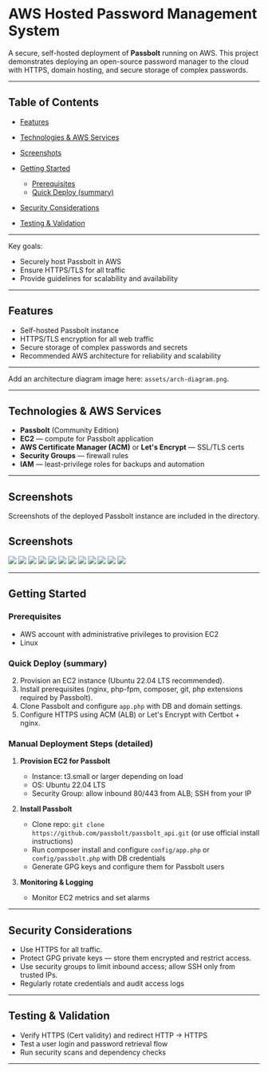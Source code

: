 # AWS Hosted Password Management System

A secure, self-hosted deployment of **Passbolt** running on AWS. This project demonstrates deploying an open-source password manager to the cloud with HTTPS, domain hosting, and secure storage of complex passwords.

---

## Table of Contents

* [Features](#features)


* [Technologies & AWS Services](#technologies--aws-services)

* [Screenshots](#screenshots)

* [Getting Started](#getting-started)

  * [Prerequisites](#prerequisites)
  * [Quick Deploy (summary)](#quick-deploy-summary)

* [Security Considerations](#security-considerations)


* [Testing & Validation](#testing--validation)


---


Key goals:

* Securely host Passbolt in AWS
* Ensure HTTPS/TLS for all traffic
* Provide guidelines for scalability and availability

---

## Features

* Self-hosted Passbolt instance
* HTTPS/TLS encryption for all web traffic
* Secure storage of complex passwords and secrets
* Recommended AWS architecture for reliability and scalability

---


Add an architecture diagram image here: `assets/arch-diagram.png`.

---

## Technologies & AWS Services

* **Passbolt** (Community Edition)
* **EC2** — compute for Passbolt application
* **AWS Certificate Manager (ACM)** or **Let's Encrypt** — SSL/TLS certs
* **Security Groups** — firewall rules
* **IAM** — least-privilege roles for backups and automation

---

## Screenshots

Screenshots of the deployed Passbolt instance are included in the directory. 

## Screenshots

![](assets/screenshots/img5.jpg)
![](assets/screenshots/img9.jpg)
![](assets/screenshots/img15.jpg)
![](assets/screenshots/img18.jpg)
![](assets/screenshots/img21.jpg)
![](assets/screenshots/img24.jpg)
![](assets/screenshots/img25.jpg)
![](assets/screenshots/img28.jpg)
![](assets/screenshots/img31.jpg)
![](assets/screenshots/img34.jpg)
![](assets/screenshots/img37.jpg)
![](assets/screenshots/img40.jpg)

---

## Getting Started

### Prerequisites

* AWS account with administrative privileges to provision EC2
* Linux

### Quick Deploy (summary)

2. Provision an EC2 instance (Ubuntu 22.04 LTS recommended).
3. Install prerequisites (nginx, php-fpm, composer, git, php extensions required by Passbolt).
4. Clone Passbolt and configure `app.php` with DB and domain settings.
5. Configure HTTPS using ACM (ALB) or Let's Encrypt with Certbot + nginx.


### Manual Deployment Steps (detailed)


1. **Provision EC2 for Passbolt**

   * Instance: t3.small or larger depending on load
   * OS: Ubuntu 22.04 LTS
   * Security Group: allow inbound 80/443 from ALB; SSH from your IP


2. **Install Passbolt**

   * Clone repo: `git clone https://github.com/passbolt/passbolt_api.git` (or use official install instructions)
   * Run composer install and configure `config/app.php` or `config/passbolt.php` with DB credentials
   * Generate GPG keys and configure them for Passbolt users


3. **Monitoring & Logging**

   * Monitor EC2 metrics and set alarms

---

## Security Considerations

* Use HTTPS for all traffic. 
* Protect GPG private keys — store them encrypted and restrict access.
* Use security groups to limit inbound access; allow SSH only from trusted IPs.
* Regularly rotate credentials and audit access logs

---

## Testing & Validation

* Verify HTTPS (Cert validity) and redirect HTTP -> HTTPS
* Test a user login and password retrieval flow
* Run security scans and dependency checks

---

